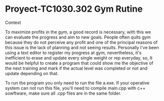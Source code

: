 # Proyect-TC1030.302 Gym Rutine

Context

To maximize profits in the gym, a good record is necessary, with this we can evaluate the progress and aim to new goals. People often quits gym because they do not perceive any profit and one of the principal reasons of this issue is the lack of planning and not seeing results. Personally I've been using a text editor to register my progress at gym, nevertheless, it's inefficient to erase and update every single weight or rep everyday, so, It would be helpful to create a program that could show me the objective of the next training and mark if the actual level was completed or not and update depending on that.

To run the program you only need to run the file a.exe. If your operative system can not run this file, you'll need to compile main.cpp with c++ sowftware, make sure all .cpp files are in the same folder. 

